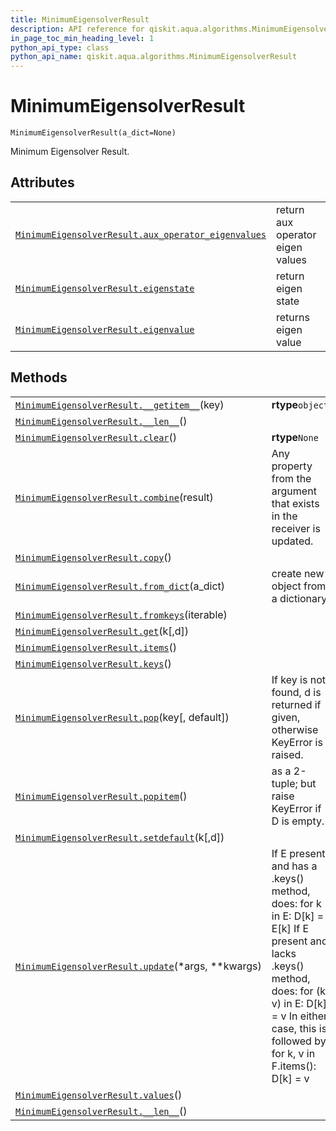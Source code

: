 ```yaml
---
title: MinimumEigensolverResult
description: API reference for qiskit.aqua.algorithms.MinimumEigensolverResult
in_page_toc_min_heading_level: 1
python_api_type: class
python_api_name: qiskit.aqua.algorithms.MinimumEigensolverResult
---
```


# MinimumEigensolverResult

<span id="qiskit.aqua.algorithms.MinimumEigensolverResult" />

`MinimumEigensolverResult(a_dict=None)`

Minimum Eigensolver Result.

## Attributes

|                                                                                                                                                                                                            |                                  |
| ---------------------------------------------------------------------------------------------------------------------------------------------------------------------------------------------------------- | -------------------------------- |
| [`MinimumEigensolverResult.aux_operator_eigenvalues`](qiskit.aqua.algorithms.MinimumEigensolverResult.aux_operator_eigenvalues "qiskit.aqua.algorithms.MinimumEigensolverResult.aux_operator_eigenvalues") | return aux operator eigen values |
| [`MinimumEigensolverResult.eigenstate`](qiskit.aqua.algorithms.MinimumEigensolverResult.eigenstate "qiskit.aqua.algorithms.MinimumEigensolverResult.eigenstate")                                           | return eigen state               |
| [`MinimumEigensolverResult.eigenvalue`](qiskit.aqua.algorithms.MinimumEigensolverResult.eigenvalue "qiskit.aqua.algorithms.MinimumEigensolverResult.eigenvalue")                                           | returns eigen value              |

## Methods

|                                                                                                                                                                          |                                                                                                                                                                                                                      |
| ------------------------------------------------------------------------------------------------------------------------------------------------------------------------ | -------------------------------------------------------------------------------------------------------------------------------------------------------------------------------------------------------------------- |
| [`MinimumEigensolverResult.__getitem__`](qiskit.aqua.algorithms.MinimumEigensolverResult.__getitem__ "qiskit.aqua.algorithms.MinimumEigensolverResult.__getitem__")(key) | **rtype**`object`                                                                                                                                                                                                    |
| [`MinimumEigensolverResult.__len__`](qiskit.aqua.algorithms.MinimumEigensolverResult.__len__ "qiskit.aqua.algorithms.MinimumEigensolverResult.__len__")()                |                                                                                                                                                                                                                      |
| [`MinimumEigensolverResult.clear`](qiskit.aqua.algorithms.MinimumEigensolverResult.clear "qiskit.aqua.algorithms.MinimumEigensolverResult.clear")()                      | **rtype**`None`                                                                                                                                                                                                      |
| [`MinimumEigensolverResult.combine`](qiskit.aqua.algorithms.MinimumEigensolverResult.combine "qiskit.aqua.algorithms.MinimumEigensolverResult.combine")(result)          | Any property from the argument that exists in the receiver is updated.                                                                                                                                               |
| [`MinimumEigensolverResult.copy`](qiskit.aqua.algorithms.MinimumEigensolverResult.copy "qiskit.aqua.algorithms.MinimumEigensolverResult.copy")()                         |                                                                                                                                                                                                                      |
| [`MinimumEigensolverResult.from_dict`](qiskit.aqua.algorithms.MinimumEigensolverResult.from_dict "qiskit.aqua.algorithms.MinimumEigensolverResult.from_dict")(a\_dict)   | create new object from a dictionary                                                                                                                                                                                  |
| [`MinimumEigensolverResult.fromkeys`](qiskit.aqua.algorithms.MinimumEigensolverResult.fromkeys "qiskit.aqua.algorithms.MinimumEigensolverResult.fromkeys")(iterable)     |                                                                                                                                                                                                                      |
| [`MinimumEigensolverResult.get`](qiskit.aqua.algorithms.MinimumEigensolverResult.get "qiskit.aqua.algorithms.MinimumEigensolverResult.get")(k\[,d])                      |                                                                                                                                                                                                                      |
| [`MinimumEigensolverResult.items`](qiskit.aqua.algorithms.MinimumEigensolverResult.items "qiskit.aqua.algorithms.MinimumEigensolverResult.items")()                      |                                                                                                                                                                                                                      |
| [`MinimumEigensolverResult.keys`](qiskit.aqua.algorithms.MinimumEigensolverResult.keys "qiskit.aqua.algorithms.MinimumEigensolverResult.keys")()                         |                                                                                                                                                                                                                      |
| [`MinimumEigensolverResult.pop`](qiskit.aqua.algorithms.MinimumEigensolverResult.pop "qiskit.aqua.algorithms.MinimumEigensolverResult.pop")(key\[, default])             | If key is not found, d is returned if given, otherwise KeyError is raised.                                                                                                                                           |
| [`MinimumEigensolverResult.popitem`](qiskit.aqua.algorithms.MinimumEigensolverResult.popitem "qiskit.aqua.algorithms.MinimumEigensolverResult.popitem")()                | as a 2-tuple; but raise KeyError if D is empty.                                                                                                                                                                      |
| [`MinimumEigensolverResult.setdefault`](qiskit.aqua.algorithms.MinimumEigensolverResult.setdefault "qiskit.aqua.algorithms.MinimumEigensolverResult.setdefault")(k\[,d]) |                                                                                                                                                                                                                      |
| [`MinimumEigensolverResult.update`](qiskit.aqua.algorithms.MinimumEigensolverResult.update "qiskit.aqua.algorithms.MinimumEigensolverResult.update")(\*args, \*\*kwargs) | If E present and has a .keys() method, does: for k in E: D\[k] = E\[k] If E present and lacks .keys() method, does: for (k, v) in E: D\[k] = v In either case, this is followed by: for k, v in F.items(): D\[k] = v |
| [`MinimumEigensolverResult.values`](qiskit.aqua.algorithms.MinimumEigensolverResult.values "qiskit.aqua.algorithms.MinimumEigensolverResult.values")()                   |                                                                                                                                                                                                                      |
| [`MinimumEigensolverResult.__len__`](qiskit.aqua.algorithms.MinimumEigensolverResult.__len__ "qiskit.aqua.algorithms.MinimumEigensolverResult.__len__")()                |                                                                                                                                                                                                                      |

